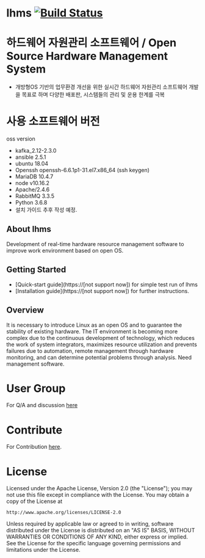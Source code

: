 # lhms [![Build Status](https://img.shields.io/badge/license-Apache%202.0-blue.svg?style=popout-square)](https://img.shields.io/badge/license-Apache%202.0-blue)

# 하드웨어 자원관리 소프트웨어 / Open Source Hardware Management System
- 개방형OS 기반의 업무환경 개선을 위한 실시간 하드웨어 자원관리 소프트웨어 개발을 목표로 하며 다양한 배포판, 시스템들의 관리 및 운용 한계를 극복

# 사용 소프트웨어 버전
oss version
- kafka_2.12-2.3.0
- ansible 2.5.1
- ubuntu 18.04
- Openssh openssh-6.6.1p1-31.el7.x86_64 (ssh keygen)
- MariaDB 10.4.7
- node v10.16.2
- Apache/2.4.6
- RabbitMQ 3.3.5
- Python 3.6.8
- 설치 가이드 추후 작성 예정.

## About lhms
Development of real-time hardware resource management software to improve work environment based on open OS.

## Getting Started
 * [Quick-start guide](https://[not support now]) for simple test run of lhms
 * [Installation guide](https://[not support now]) for further instructions.

## Overview
It is necessary to introduce Linux as an open OS and to guarantee the stability of existing hardware.
The IT environment is becoming more complex due to the continuous development of technology, which reduces the work of system integrators, maximizes resource utilization and prevents failures due to automation, remote management through hardware monitoring, and can determine potential problems through analysis. Need management software.

# User Group
For Q/A and discussion [here](https://groups.google.com/d/forum/liwonace_lhms)

# Contribute
For Contribution [here](https://github.com/liwonace/lhms/blob/master/CONTRIBUTING.md).

# License
Licensed under the Apache License, Version 2.0 (the "License");
you may not use this file except in compliance with the License.
You may obtain a copy of the License at

    http://www.apache.org/licenses/LICENSE-2.0

Unless required by applicable law or agreed to in writing, software
distributed under the License is distributed on an "AS IS" BASIS,
WITHOUT WARRANTIES OR CONDITIONS OF ANY KIND, either express or implied.
See the License for the specific language governing permissions and
limitations under the License.
